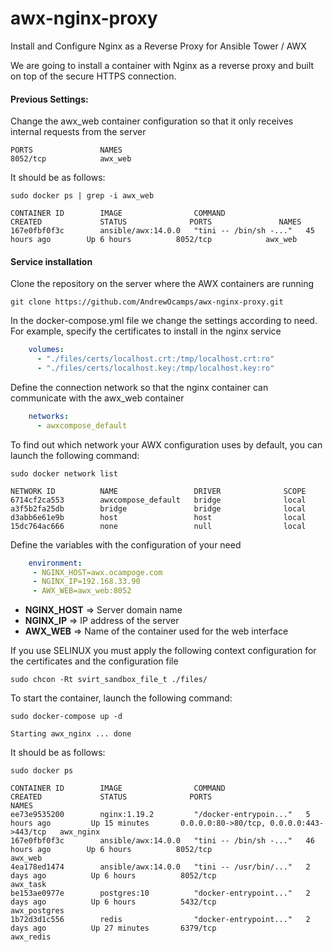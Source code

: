 # awx-nginx-proxy
Install and Configure Nginx as a Reverse Proxy for Ansible Tower / AWX

We are going to install a container with Nginx as a reverse proxy and built on top of the secure HTTPS connection.

#### Previous Settings:

Change the awx_web container configuration so that it only receives internal requests from the server

```
PORTS               NAMES
8052/tcp            awx_web
```

It should be as follows:

```
sudo docker ps | grep -i awx_web

CONTAINER ID        IMAGE                COMMAND                  CREATED             STATUS              PORTS               NAMES
167e0fbf0f3c        ansible/awx:14.0.0   "tini -- /bin/sh -..."   45 hours ago        Up 6 hours          8052/tcp            awx_web
```

#### Service installation

Clone the repository on the server where the AWX containers are running

```
git clone https://github.com/AndrewOcamps/awx-nginx-proxy.git
```

In the docker-compose.yml file we change the settings according to need.
For example, specify the certificates to install in the nginx service

```yaml
    volumes:
      - "./files/certs/localhost.crt:/tmp/localhost.crt:ro"
      - "./files/certs/localhost.key:/tmp/localhost.key:ro"
```

Define the connection network so that the nginx container can communicate with the awx_web container

```yaml
    networks:
      - awxcompose_default
```

To find out which network your AWX configuration uses by default, you can launch the following command:

```
sudo docker network list

NETWORK ID          NAME                 DRIVER              SCOPE
6714cf2ca553        awxcompose_default   bridge              local
a3f5b2fa25db        bridge               bridge              local
d3abb6e61e9b        host                 host                local
15dc764ac666        none                 null                local
```

Define the variables with the configuration of your need

 ```yaml
     environment:
      - NGINX_HOST=awx.ocampoge.com
      - NGINX_IP=192.168.33.90
      - AWX_WEB=awx_web:8052
 ```

 * __NGINX_HOST__ => Server domain name
 * __NGINX_IP__ => IP address of the server
 * __AWX_WEB__ => Name of the container used for the web interface
 
If you use SELINUX you must apply the following context configuration for the certificates and the configuration file
 
 ```
 sudo chcon -Rt svirt_sandbox_file_t ./files/
 ```
 
To start the container, launch the following command:
 
 ```
 sudo docker-compose up -d
 
 Starting awx_nginx ... done
 ```
 
It should be as follows:

```
sudo docker ps

CONTAINER ID        IMAGE                COMMAND                  CREATED             STATUS              PORTS                                      NAMES
ee73e9535200        nginx:1.19.2         "/docker-entrypoin..."   5 hours ago         Up 15 minutes       0.0.0.0:80->80/tcp, 0.0.0.0:443->443/tcp   awx_nginx
167e0fbf0f3c        ansible/awx:14.0.0   "tini -- /bin/sh -..."   46 hours ago        Up 6 hours          8052/tcp                                   awx_web
4ea178ed1474        ansible/awx:14.0.0   "tini -- /usr/bin/..."   2 days ago          Up 6 hours          8052/tcp                                   awx_task
be153ae0977e        postgres:10          "docker-entrypoint..."   2 days ago          Up 6 hours          5432/tcp                                   awx_postgres
1b72d3d1c556        redis                "docker-entrypoint..."   2 days ago          Up 27 minutes       6379/tcp                                   awx_redis
```
